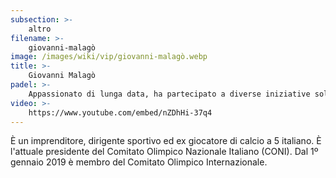 ```yaml
---
subsection: >-
    altro
filename: >-
    giovanni-malagò
image: /images/wiki/vip/giovanni-malagò.webp
title: >-
    Giovanni Malagò
padel: >-
    Appassionato di lunga data, ha partecipato a diverse iniziative solidali come il Gilette Padel Vip del 2019
video: >-
    https://www.youtube.com/embed/nZDhHi-37q4
---
```

È un imprenditore, dirigente sportivo ed ex giocatore di calcio a 5 italiano. È l'attuale presidente del Comitato Olimpico Nazionale Italiano (CONI). Dal 1º gennaio 2019 è membro del Comitato Olimpico Internazionale.